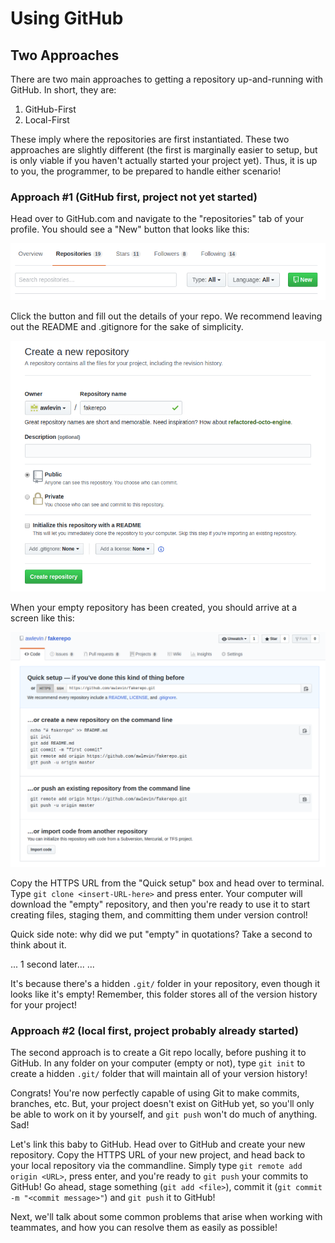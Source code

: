 # Using GitHub

## Two Approaches
There are two main approaches to getting a repository up-and-running with GitHub. In short, they are:

1. GitHub-First
2. Local-First

These imply where the repositories are first instantiated. These two approaches are slightly different (the first is marginally easier to setup, but is only viable if you haven't actually started your project yet). Thus, it is up to you, the programmer, to be prepared to handle either scenario!


### Approach #1 (GitHub first, project not yet started)
Head over to GitHub.com and navigate to the "repositories" tab of your profile. You should see a "New" button that looks like this:

![new-repo-button](new-repo-button.png)

Click the button and fill out the details of your repo. We recommend leaving out the README and .gitignore for the sake of simplicity. 

![create-new-repo](create-new-repo.png)

When your empty repository has been created, you should arrive at a screen like this:

![empty-repo](empty-repo.png)

Copy the HTTPS URL from the "Quick setup" box and head over to terminal. Type `git clone <insert-URL-here>` and press enter. Your computer will download the "empty" repository, and then you're ready to use it to start creating files, staging them, and committing them under version control!

Quick side note: why did we put "empty" in quotations? Take a second to think about it.


...
1 second later...
...


It's because there's a hidden `.git/` folder in your repository, even though it looks like it's empty! Remember, this folder stores all of the version history for your project!

### Approach #2 (local first, project probably already started)
The second approach is to create a Git repo locally, before pushing it to GitHub. In any folder on your computer (empty or not), type `git init` to create a hidden `.git/` folder that will maintain all of your version history! 

Congrats! You're now perfectly capable of using Git to make commits, branches, etc. But, your project doesn't exist on GitHub yet, so you'll only be able to work on it by yourself, and `git push` won't do much of anything. Sad!

Let's link this baby to GitHub. Head over to GitHub and create your new repository. Copy the HTTPS URL of your new project, and head back to your local repository via the commandline. Simply type `git remote add origin <URL>`, press enter, and you're ready to `git push` your commits to GitHub! Go ahead, stage something (`git add <file>`), commit it (`git commit -m "<commit message>"`) and `git push` it to GitHub!

Next, we'll talk about some common problems that arise when working with teammates, and how you can resolve them as easily as possible!
